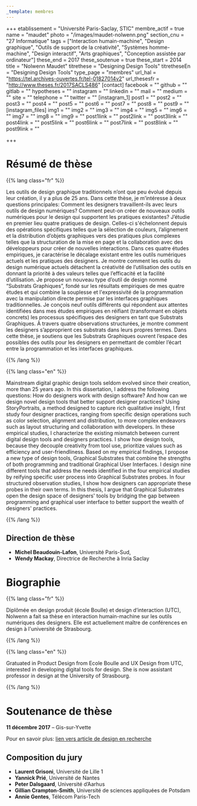 ```yaml
---
_template: membres
---
```


+++
etablissement = "Université Paris-Saclay, STIC"
membre_actif = true
name = "maudet"
photo = "/images/maudet-nolwenn.png"
section_cnu = "27 Informatique"
tags = ["Interaction humain-machine", "Design graphique", "Outils de support de la créativité", "Systèmes homme-machine", "Design interactif", "Arts graphiques", "Conception assistée par ordinateur"]
these_end = 2017
these_soutenue = true
these_start = 2014
title = "Nolwenn Maudet"
titrethese = "Designing Design Tools"
titretheseEn = "Designing Design Tools"
type_page = "membres"
url_hal = "https://tel.archives-ouvertes.fr/tel-01827014v2"
url_thesesfr = "http://www.theses.fr/2017SACLS486"
[contact]
facebook = ""
github = ""
gitlab = ""
hypotheses = ""
instagram = ""
linkedin = ""
mail = ""
medium = ""
site = ""
telephone = ""
twitter = ""
[instagram_1]
post1 = ""
post2 = ""
post3 = ""
post4 = ""
post5 = ""
post6 = ""
post7 = ""
post8 = ""
post9 = ""
[instagram_files]
img1 = ""
img2 = ""
img3 = ""
img4 = ""
img5 = ""
img6 = ""
img7 = ""
img8 = ""
img9 = ""
post1link = ""
post2link = ""
post3link = ""
post4link = ""
post5link = ""
post6link = ""
post7link = ""
post8link = ""
post9link = ""

+++
<!-- Supprimer les parties non remplies (supprimer les blocks de lang s'il n'y a pas deux langues). Tu es libre d'ajouter ce que tu veux à cette partie -->

# Résumé de thèse

{{% lang class="fr" %}}

Les outils de design graphique traditionnels n’ont que peu évolué depuis leur création, il y a plus de 25 ans. Dans cette thèse, je m’intéresse à deux questions principales: Comment les designers travaillent-ils avec leurs outils de design numériques? Comment peut-on créer de nouveaux outils numériques pour le design qui supportent les pratiques existantes? J’étudie en premier lieu quatre pratiques de design. Celles-ci s'échelonnent depuis des opérations spécifiques telles que la sélection de couleurs, l’alignement et la distribution d’objets graphiques vers des pratiques plus complexes telles que la structuration de la mise en page et la collaboration avec des développeurs pour créer de nouvelles interactions. Dans ces quatre études empiriques, je caractérise le décalage existant entre les outils numériques actuels et les pratiques des designers. Je montre comment les outils du design numérique actuels détachent la créativité de l’utilisation des outils en donnant la priorité à des valeurs telles que l’efficacité et la facilité d’utilisation. Je propose un nouveau type d’outil de design nommé “Substrats Graphiques”, fondé sur les résultats empiriques de mes quatre études et qui combine la souplesse et l'expressivité de la programmation avec la manipulation directe permise par les interfaces graphiques traditionnelles. Je conçois neuf outils différents qui répondent aux attentes identifiées dans mes études empiriques en réifiant (transformant en objets concrets) les processus spécifiques des designers en tant que Substrats Graphiques. À travers quatre observations structurées, je montre comment les designers s’approprient ces substrats dans leurs propres termes. Dans cette thèse, je soutiens que les Substrats Graphiques ouvrent l’espace des possibles des outils pour les designers en permettant de combler l’écart entre la programmation et les interfaces graphiques.

{{% /lang %}}

{{% lang class="en" %}}

Mainstream digital graphic design tools seldom evolved since their creation, more than 25 years ago. In this dissertation, I address the following questions: How do designers work with design software? And how can we design novel design tools that better support designer practices? Using StoryPortraits, a method designed to capture rich qualitative insight, I first study four designer practices, ranging from specific design operations such as color selection, alignment and distribution, to more complex endeavors such as layout structuring and collaboration with developers. In these empirical studies, I characterize the existing mismatch between current digital design tools and designers practices. I show how design tools, because they decouple creativity from tool use, prioritize values such as efficiency and user-friendliness. Based on my empirical findings, I propose a new type of design tools, Graphical Substrates that combine the strengths of both programming and traditional Graphical User Interfaces. I design nine different tools that address the needs identified in the four empirical studies by reifying specific user process into Graphical Substrates probes. In four structured observation studies, I show how designers can appropriate these probes in their own terms. In this thesis, I argue that Graphical Substrates open the design space of designers' tools by bridging the gap between programming and graphical user interface to better support the wealth of designers' practices.

{{% /lang %}}

## Direction de thèse

* **Michel Beaudouin-Lafon**, Université Paris-Sud,
* **Wendy Mackay**, Directrice de Recherche à Inria Saclay

# Biographie

{{% lang class="fr" %}}

Diplômée en design produit (école Boulle) et design d’interaction (UTC), Nolwenn a fait sa thèse en interaction humain-machine sur les outils numériques des designers. Elle est actuellement maître de conférences en design à l'université de Strasbourg.

{{% /lang %}}

{{% lang class="en" %}}

Gratuated in Product Design from Ecole Boulle and UX Design from UTC, interested in developing digital tools for design. She is now assistant professor in design at the University of Strasbourg.

{{% /lang %}}

# Soutenance de thèse

**11 décembre 2017** – Gis-sur-Yvette

Pour en savoir plus: [lien vers article de design en recherche]()

## Composition du jury

* **Laurent Grisoni**, Université de Lille 1
* **Yannick Prié**, Université de Nantes
* **Peter Dalsgaard**, Université d’Aarhus
* **Gillian Crampton-Smith**, Université de sciences appliquées de Potsdam
* **Annie Gentes**, Télécom Paris-Tech
